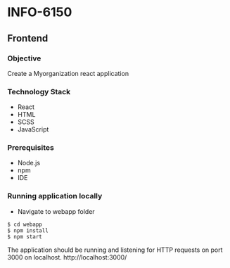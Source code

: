 # INFO-6150

## Frontend

### Objective
Create a Myorganization react application

### Technology Stack
* React
* HTML
* SCSS
* JavaScript

### Prerequisites
* Node.js
* npm
* IDE 

### Running application locally
* Navigate to webapp folder
```
$ cd webapp
$ npm install 
$ npm start
```
The application should be running and listening for HTTP requests on port 3000 on localhost.
http://localhost:3000/

